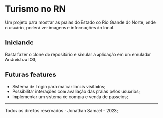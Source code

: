 # Turismo no RN

Um projeto para mostrar as praias do Estado do Rio Grande do Norte, onde o usuário, poderá ver imagens e informações do local.

## Iniciando

Basta fazer o clone do repositório e simular a aplicação em um emulador Android ou IOS;

## Futuras features

- Sistema de Login para marcar locais visitados;
- Possibilitar interações com avaliação das praias pelos usuários;
- Implementar um sistema de compra e venda de passeios;
---
Todos os direitos reservados - Jonathan Samael - 2023;